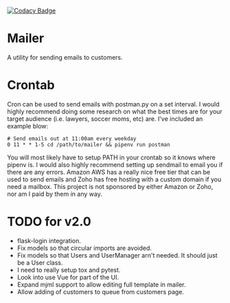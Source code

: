[![Codacy Badge](https://api.codacy.com/project/badge/Grade/0591b76f51d54a39b725ea2d296adc9b)](https://www.codacy.com/app/JorDunn/mailer?utm_source=github.com&amp;utm_medium=referral&amp;utm_content=JorDunn/mailer&amp;utm_campaign=Badge_Grade)

# Mailer
A utility for sending emails to customers.

# Crontab
Cron can be used to send emails with postman.py on a set interval. I would highly recommend doing some research on what the best times are for your target audience (i.e. lawyers, soccer moms, etc) are. I've included an example blow:

    # Send emails out at 11:00am every weekday
    0 11 * * 1-5 cd /path/to/mailer && pipenv run postman

You will most likely have to setup PATH in your crontab so it knows where pipenv is. I would also highly recommend setting up sendmail to email you if there are any errors. Amazon AWS has a really nice free tier that can be used to send emails and Zoho has free hosting with a custom domain if you need a mailbox. This project is not sponsored by either Amazon or Zoho, nor am I paid by them in any way.

# TODO for v2.0
* flask-login integration.
* Fix models so that circular imports are avoided.
* Fix models so that Users and UserManager arn't needed. It should just be a User class.
* I need to really setup tox and pytest.
* Look into use Vue for part of the UI.
* Expand mjml support to allow editing full template in mailer.
* Allow adding of customers to queue from customers page.